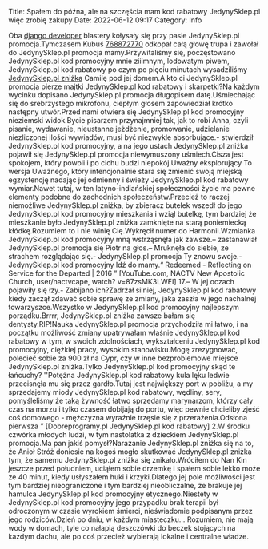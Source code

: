 Title: Spałem do późna, ale na szczęścia mam kod rabatowy JedynySklep.pl więc zrobię zakupy
Date: 2022-06-12 09:17
Category: Info

Oba [django developer](https://gravastar.pl) blastery kołysały się przy pasie JedynySklep.pl promocja.Tymczasem Kubuś [768872770](https://telinfo.co/pl/numer/768872770/) odkopał całą głowę trupa i zawołał do JedynySklep.pl promocja mamy.Przywitaliśmy się, poczęstowano JedynySklep.pl kod promocyjny mnie ziiimnym, lodowatym piwem, JedynySklep.pl kod rabatowy po czym po pięciu minutach wysadziliśmy [JedynySklep.pl zniżka](https://promki.pl/kody-rabatowe/jedynyskleppl) Camilę pod jej domem.A kto ci JedynySklep.pl promocja pierze majtki JedynySklep.pl kod rabatowy i skarpetki?Na każdym wycinku dopisano JedynySklep.pl promocja długopisem datę.Uśmiechając się do srebrzystego mikrofonu, ciepłym głosem zapowiedział krótko następny utwór.Przed nami otwiera się JedynySklep.pl kod promocyjny nieziemski widok.Bycie pisarzem przynajmniej tak, jak to robi Anna, czyli pisanie, wydawanie, nieustanne jeżdżenie, promowanie, udzielanie niezliczonej ilości wywiadów, musi być niezwykle absorbujące.- stwierdził JedynySklep.pl kod promocyjny, a na jego ustach JedynySklep.pl zniżka pojawił się JedynySklep.pl promocja niewymuszony uśmiech.Cisza jest spokojem, który powoli i po cichu budzi niepokój.Uważny eksplorujący To wersja Uważnego, który intencjonalnie stara się zmienić swoją miejską egzystencję nadając jej odmienny i świeży JedynySklep.pl kod rabatowy wymiar.Nawet tutaj, w ten latyno-indiańskiej społeczności życie ma pewne elementy podobne do zachodnich społeczeństw.Przecież to raczej niemożliwe JedynySklep.pl zniżka, by zbieracz butelek wszedł do jego JedynySklep.pl kod promocyjny mieszkania i wziął butelkę, tym bardziej że mieszkanie było JedynySklep.pl zniżka zamknięte na starą poniemiecką kłódkę.Rozumiem to i nie winię Cię.Wykręcił numer do Harmonii.Wzmianka JedynySklep.pl kod promocyjny mną wstrząsnęła jak zawsze.– zastanawiał JedynySklep.pl promocja się Piotr na głos.– Mruknęła do siebie, ze strachem rozglądając się.- JedynySklep.pl promocja Ty znowu swoje.- JedynySklep.pl kod promocyjny Idź do mamy.“ Redeemed - Reflecting on Service for the Departed | 2016 ” [YouTube.com, NACTV New Apostolic Church, user/nactvcape, watch? v=87zsMK3LWEI] 17.– W jej oczach pojawiły się łzy.- Zabijano ich?Zadrżał silniej, JedynySklep.pl kod rabatowy kiedy zaczął zdawać sobie sprawę ze zmiany, jaka zaszła w jego nachalnej towarzyszce.Wszystko w JedynySklep.pl kod promocyjny najlepszym porządku.Brrrr, JedynySklep.pl zniżka zawsze bałam się dentysty.RIP!Nauka JedynySklep.pl promocja przychodziła mi łatwo, i na początku możliwość zmiany upatrywałam właśnie JedynySklep.pl kod rabatowy w tym, w swoich zdolnościach, wykształceniu JedynySklep.pl kod promocyjny, ciężkiej pracy, wysokim stanowisku.Mogę zrezygnować, polecieć sobie za 900 zł na Cypr, czy w inne bezproblemowe miejsce JedynySklep.pl zniżka.Tylko JedynySklep.pl kod promocyjny skąd te łańcuchy? ''Potężna JedynySklep.pl kod rabatowy kula lęku ledwie przecisnęła mu się przez gardło.Tutaj jest największy port w pobliżu, a my sprzedajemy miody JedynySklep.pl kod rabatowy, wędliny, sery, pomyśleliśmy że taką żywność łatwo sprzedamy marynarzom, którzy cały czas na morzu i tylko czasem dobijają do portu, więc pewnie chcieliby zjeść coś domowego - mężczyzna wyraźnie trzęsie się z przerażenia.Odsłona pierwsza ” [Dobreprogramy.pl JedynySklep.pl kod rabatowy] 2.W środku czwórka młodych ludzi, w tym nastolatka z dzieckiem JedynySklep.pl promocja.Ma pan jakiś pomysł?Narażanie JedynySklep.pl zniżka się na to, że Anioł Stróż doniesie na kogoś mogło skutkować JedynySklep.pl zniżka tym, że samemu JedynySklep.pl zniżka się znikało.Wróciłem do Nan Kin jeszcze przed południem, uciąłem sobie drzemkę i spałem sobie lekko może ze 40 minut, kiedy usłyszałem huki i krzyki.Dlatego jej pole możliwości jest tym bardziej nieograniczone i tym bardziej nieobliczalne, że brakuje jej hamulca JedynySklep.pl kod promocyjny etycznego.Niestety w JedynySklep.pl kod promocyjny jego przypadku brak terapii był odroczonym w czasie wyrokiem śmierci, nieświadomie podpisanym przez jego rodziców.Dzień po dniu, w każdym miasteczku… Rozumiem, nie mają wody w domach, tyle co nałapią deszczówki do beczek stojących na każdym dachu, ale po coś przecież wybierają lokalne i centralne władze.
